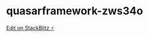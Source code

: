 # quasarframework-zws34o

[Edit on StackBlitz ⚡️](https://stackblitz.com/edit/quasarframework-zws34o)